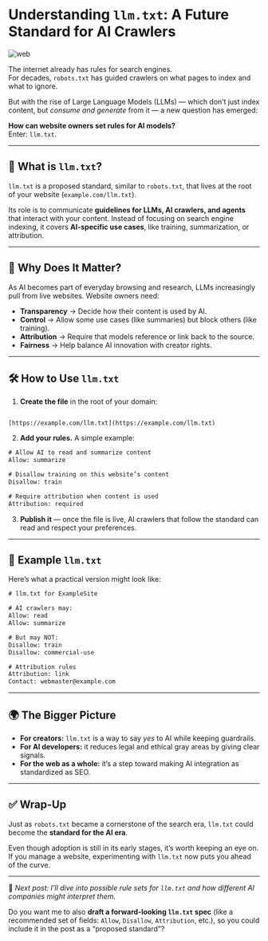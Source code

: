 # Understanding `llm.txt`: A Future Standard for AI Crawlers

<!-- ![Alt text](https://www.svgrepo.com/show/206125/plant.svg "Optional title") -->
<img src="https://www.svgrepo.com/show/286219/web-page-website.svg" alt="web" class="blogHeaderImage"/>

The internet already has rules for search engines.  
For decades, `robots.txt` has guided crawlers on what pages to index and what to ignore.  

But with the rise of Large Language Models (LLMs) — which don’t just index content, but *consume and generate* from it — a new question has emerged:

**How can website owners set rules for AI models?**  
Enter: `llm.txt`.

---

## 🤔 What is `llm.txt`?

`llm.txt` is a proposed standard, similar to `robots.txt`, that lives at the root of your website (`example.com/llm.txt`).  

Its role is to communicate **guidelines for LLMs, AI crawlers, and agents** that interact with your content. Instead of focusing on search engine indexing, it covers **AI-specific use cases**, like training, summarization, or attribution.

---

## 🔑 Why Does It Matter?

As AI becomes part of everyday browsing and research, LLMs increasingly pull from live websites. Website owners need:

- **Transparency** → Decide how their content is used by AI.  
- **Control** → Allow some use cases (like summaries) but block others (like training).  
- **Attribution** → Require that models reference or link back to the source.  
- **Fairness** → Help balance AI innovation with creator rights.  

---

## 🛠️ How to Use `llm.txt`

1. **Create the file** in the root of your domain:  

```

[https://example.com/llm.txt](https://example.com/llm.txt)

````

2. **Add your rules.** A simple example:

```txt
# Allow AI to read and summarize content
Allow: summarize

# Disallow training on this website’s content
Disallow: train

# Require attribution when content is used
Attribution: required
````

3. **Publish it** — once the file is live, AI crawlers that follow the standard can read and respect your preferences.

---

## 📂 Example `llm.txt`

Here’s what a practical version might look like:

```txt
# llm.txt for ExampleSite

# AI crawlers may:
Allow: read
Allow: summarize

# But may NOT:
Disallow: train
Disallow: commercial-use

# Attribution rules
Attribution: link
Contact: webmaster@example.com
```

---

## 🌍 The Bigger Picture

* **For creators:** `llm.txt` is a way to say *yes* to AI while keeping guardrails.
* **For AI developers:** it reduces legal and ethical gray areas by giving clear signals.
* **For the web as a whole:** it’s a step toward making AI integration as standardized as SEO.

---

## ✅ Wrap-Up

Just as `robots.txt` became a cornerstone of the search era, `llm.txt` could become the **standard for the AI era**.

Even though adoption is still in its early stages, it’s worth keeping an eye on. If you manage a website, experimenting with `llm.txt` now puts you ahead of the curve.

---

📌 *Next post: I’ll dive into possible rule sets for `llm.txt` and how different AI companies might interpret them.*



Do you want me to also **draft a forward-looking `llm.txt` spec** (like a recommended set of fields: `Allow`, `Disallow`, `Attribution`, etc.), so you could include it in the post as a “proposed standard”?

